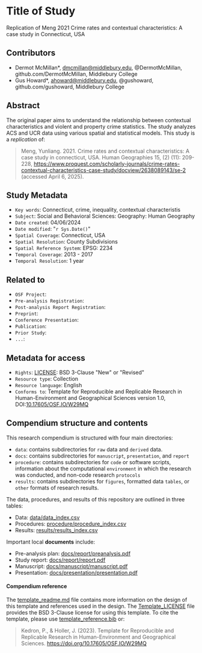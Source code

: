 # Title of Study
Replication of Meng 2021 Crime rates and contextual characteristics: A case study in Connecticut, USA
## Contributors

- Dermot McMillan\*, dmcmillan@middlebury.edu, @DermotMcMillan, github.com/DermotMcMillan, Middlebury College
- Gus Howard\*, ahoward@middlebury.edu, @gushoward, github.com/gushoward, Middlebury College


## Abstract

The original paper aims to understand the relationship between contextual characteristics and violent and property crime statistics. The study analyzes ACS and UCR data using various spatial and statistical models.
This study is a *replication* of:

> Meng, Yunliang. 2021. Crime rates and contextual characteristics: A case study in connecticut, USA. Human Geographies 15, (2) (11): 209-228, https://www.proquest.com/scholarly-journals/crime-rates-contextual-characteristics-case-study/docview/2638089143/se-2 (accessed April 6, 2025).

## Study Metadata

- `Key words`: Connecticut, crime, inequality, contextual characteristis
- `Subject`: Social and Behavioral Sciences: Geography: Human Geography 
- `Date created`: 04/06/2024
- `Date modified`: "`r Sys.Date()`"
- `Spatial Coverage`: Connecticut, USA
- `Spatial Resolution`: County Subdivisions
- `Spatial Reference System`: EPSG: 2234
- `Temporal Coverage`: 2013 - 2017
- `Temporal Resolution`: 1 year
## Related to

- `OSF Project`:
- `Pre-analysis Registration`:
- `Post-analysis Report Registration`:
- `Preprint`:
- `Conference Presentation`:
- `Publication`:
- `Prior Study`:
- `...`:

## Metadata for access

- `Rights`: [LICENSE](LICENSE): BSD 3-Clause "New" or "Revised"
- `Resource type`: Collection
- `Resource language`: English
- `Conforms to`: Template for Reproducible and Replicable Research in Human-Environment and Geographical Sciences version 1.0, DOI:[10.17605/OSF.IO/W29MQ](https://doi.org/10.17605/OSF.IO/W29MQ)

## Compendium structure and contents

This research compendium is structured with four main directories:

- `data`: contains subdirectories for `raw` data and `derived` data.
- `docs`: contains subdirectories for `manuscript`, `presentation`, and `report`
- `procedure`: contains subdirectories for `code` or software scripts, information about the computational `environment` in which the research was conducted, and non-code research `protocols`
- `results`: contains subdirectories for `figures`, formatted data `tables`, or `other` formats of research results.

The data, procedures, and results of this repository are outlined in three tables:
- Data: [data/data_index.csv](data/data_index_crime.csv)
- Procedures: [procedure/procedure_index.csv](procedure/procedure_index.csv)
- Results: [results/results_index.csv](results/results_index.csv)

Important local **documents** include:
- Pre-analysis plan: [docs/report/preanalysis.pdf](docs/report/preanalysis.pdf)
- Study report: [docs/report/report.pdf](docs/report/report.pdf)
- Manuscript: [docs/manuscript/manuscript.pdf](docs/manuscript/manuscript.pdf)
- Presentation: [docs/presentation/presentation.pdf](docs/presentation/presentation.pdf)

#### Compendium reference

The [template_readme.md](template_readme.md) file contains more information on the design of this template and references used in the design.
The [Template_LICENSE](Template_LICENSE) file provides the BSD 3-Clause license for using this template.
To cite the template, please use [template_reference.bib](template_reference.bib) or:
> Kedron, P., & Holler, J. (2023). Template for Reproducible and Replicable Research in Human-Environment and Geographical Sciences. https://doi.org/10.17605/OSF.IO/W29MQ
